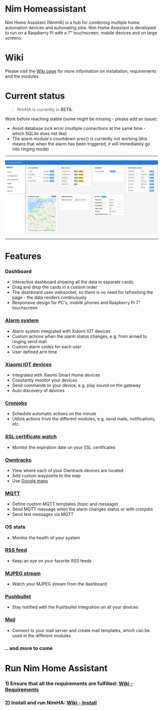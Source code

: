 # Nim Homeassistant

Nim Home Assistant (NimHA) is a hub for combining multiple home automation devices and automating jobs. Nim Home Assistant is developed to run on a Raspberry Pi with a 7" touchscreen, mobile devices and on large screens.


# Wiki

Please visit the [Wiki page](https://github.com/ThomasTJdev/nim_homeassistant/wiki) for more information on installation, requirements and the modules.


# Current status

> NimHA is currently in **BETA**.

Work before reaching stable (some might be missing - please add an issue):
- Avoid database lock error (multiple connections at the same time - which SQLite does not like)
- The alarm module's countdown proc() is currently not working (this means that when the alarm has been triggered, it will immediately go into ringing mode)

____
![Blog](private/screenshots/dashboard.png)
____

# Features

### Dashboard
* Interactive dashboard showing all the data in separate cards.
* Drag and drop the cards in a custom order
* The dashboard uses websocket, so there is no need for refreshing the page - the data renders continuously
* Responsive design for PC's, mobile phones and Raspberry Pi 7" touchscreen

### [Alarm system](https://github.com/ThomasTJdev/nim_homeassistant/wiki/Alarm-system)
* Alarm system integrated with Xiaomi IOT devices
* Custom actions when the alarm status changes, e.g. from armed to ringing send mail
* Custom alarm codes for each user
* User defined arm time

### [Xiaomi IOT devices](https://github.com/ThomasTJdev/nim_homeassistant/wiki/Xiaomi)
* Integrated with Xiaomi Smart Home devices
* Constantly monitor your devices
* Send commands to your device, e.g. play sound on the gateway
* Auto discovery of devices

### [Cronjobs](https://github.com/ThomasTJdev/nim_homeassistant/wiki/Cron-jobs)
* Schedule automatic actions on the minute
* Utilize actions from the different modules, e.g. send mails, notifications, etc.

### [SSL certificate watch](https://github.com/ThomasTJdev/nim_homeassistant/wiki/SSL-certificates-watch)
* Monitor the expiration date on your SSL certificates

### [Owntracks](https://github.com/ThomasTJdev/nim_homeassistant/wiki/Owntracks)
* View where each of your Owntrack devices are located
* Add custom waypoints to the map
* Use [Google maps](https://github.com/ThomasTJdev/nim_homeassistant/wiki/Google-Maps)

### [MQTT](https://github.com/ThomasTJdev/nim_homeassistant/wiki/MQTT)
* Define custom MQTT templates (topic and message)
* Send MQTT message when the alarm changes status or with cronjobs
* Send test messages via MQTT

### OS stats
* Monitor the health of your system

### [RSS feed](https://github.com/ThomasTJdev/nim_homeassistant/wiki/RSS-feed)
* Keep an eye on your favorite RSS feeds

### [MJPEG stream](https://github.com/ThomasTJdev/nim_homeassistant/wiki/MJPEG-stream)
* Watch your MJPEG stream from the dashboard

### [Pushbullet](https://github.com/ThomasTJdev/nim_homeassistant/wiki/Pushbullet)
* Stay notified with the Pushbullet integration on all your devices

### [Mail](https://github.com/ThomasTJdev/nim_homeassistant/wiki/Mail)
* Connect to your mail server and create mail templates, which can be used in the different modules

### .. and more to come


# Run Nim Home Assistant

### 1) Ensure that all the requirements are fulfilled: [Wiki - Requirements](https://github.com/ThomasTJdev/nim_homeassistant/wiki/Requirements)

### 2) Install and run NimHA: [Wiki - Install](https://github.com/ThomasTJdev/nim_homeassistant/wiki/Install-NimHA)

